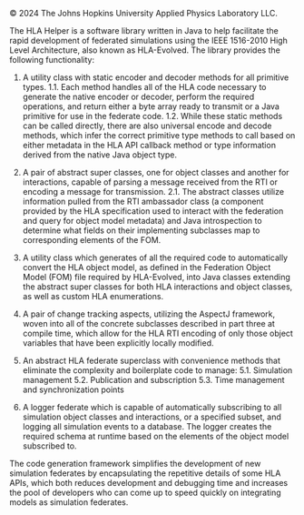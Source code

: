 © 2024  The Johns Hopkins University Applied Physics Laboratory LLC.

The HLA Helper is a software library written in Java to help facilitate the rapid development of federated simulations using the IEEE 1516-2010 High Level Architecture, also known as HLA-Evolved. The library provides the following functionality:

1. A utility class with static encoder and decoder methods for all primitive types.
   1.1. Each method handles all of the HLA code necessary to generate the native encoder or decoder, perform the required operations, and return either a byte array ready to transmit or a Java primitive for use in the federate code.
   1.2. While these static methods can be called directly, there are also universal encode and decode methods, which infer the correct primitive type methods to call based on either metadata in the HLA API callback method or type information derived from the native Java object type.

2. A pair of abstract super classes, one for object classes and another for interactions, capable of parsing a message received from the RTI or encoding a message for transmission.
   2.1. The abstract classes utilize information pulled from the RTI ambassador class (a component provided by the HLA specification used to interact with the federation and query for object model metadata) and Java introspection to determine what fields on their implementing subclasses map to corresponding elements of the FOM.

3. A utility class which generates of all the required code to automatically convert the HLA object model, as defined in the Federation Object Model (FOM) file required by HLA-Evolved, into Java classes extending the abstract super classes for both HLA interactions and object classes, as well as custom HLA enumerations.

4. A pair of change tracking aspects, utilizing the AspectJ framework, woven into all of the concrete subclasses described in part three at compile time, which allow for the HLA RTI encoding of only those object variables that have been explicitly locally modified.

5. An abstract HLA federate superclass with convenience methods that eliminate the complexity and boilerplate code to manage:
   5.1. Simulation management
   5.2. Publication and subscription
   5.3. Time management and synchronization points

6. A logger federate which is capable of automatically subscribing to all simulation object classes and interactions, or a specified subset, and logging all simulation events to a database. The logger creates the required schema at runtime based on the elements of the object model subscribed to.

The code generation framework simplifies the development of new simulation federates by encapsulating the repetitive details of some HLA APIs, which both reduces development and debugging time and increases the pool of developers who can come up to speed quickly on integrating models as simulation federates.